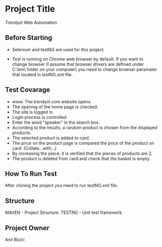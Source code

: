 # Project Title

Trendyol Web Automation

## Before Starting

* Selenium and testNG are used for this project.

* Test is running on Chrome web browser by default. If you want to change browser (I assume that browser drivers are defined under C:\bin\ folder on your computer) you need to change browser paramater that located in testNG.xml file.

## Test Covarage

- www. The trendyol.com website opens.
- The opening of the home page is checked.
- The site is logged in.
- Login process is controlled.
- Enter the word "speaker" in the search box.
- According to the results, a random product is chosen from the displayed products.
- The selected product is added to card.
- The price on the product page is compared the price of the product on card. (Collate...with...)
- By increasing the piece, it is verified that the pieces of products are 2.
- The product is deleted from card and check that the basket is empty.

## How To Run Test

After cloning the project you need to run testNG.xml file.

## Structure

MAVEN - Project Structure. TESTNG - Unit test framework.

## Project Owner

Anıl Biçici

